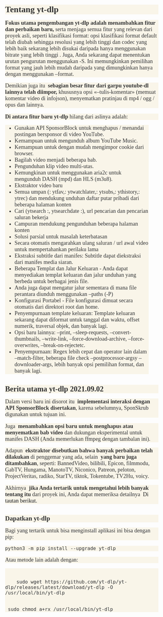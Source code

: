 <p>&nbsp;</p>
<h2 style="background-color: #f9f5e9; color: #333333; font-family: &quot;Sitka Heading&quot;, Georgia, Cambria, Calibri; font-size: 1.754rem; line-height: normal; margin-block: 0px; margin-top: 2.192rem; padding: 0px;">
  <span id="Sobre_yt-dlp" style="margin-block: 0px; margin-inline: 0px;">Tentang yt-dlp</span>
</h2>
<p class="gt-block" style="background-color: #f9f5e9; color: #333333; font-family: &quot;Sitka Text&quot;, Georgia, Cambria, Calibri; font-size: 18.24px; hyphens: manual; margin-block: 0px; margin-top: 1.096rem; padding: 0px;">
  <strong style="margin-block: 0px; margin-inline: 0px;">Fokus utama pengembangan yt-dlp adalah menambahkan fitur dan perbaikan baru,</strong>&nbsp;serta menjaga semua fitur yang relevan dari proyek asli, seperti klasifikasi format: opsi klasifikasi format default telah diubah sehingga resolusi yang lebih tinggi dan codec yang lebih baik sekarang lebih disukai daripada hanya menggunakan bitrate yang lebih tinggi . Juga, Anda sekarang dapat menentukan urutan pengurutan menggunakan -S. Ini memungkinkan pemilihan format yang jauh lebih mudah daripada yang dimungkinkan hanya dengan menggunakan –format.
</p>
<p class="gt-block" style="background-color: #f9f5e9; color: #333333; font-family: &quot;Sitka Text&quot;, Georgia, Cambria, Calibri; font-size: 18.24px; hyphens: manual; margin-block: 0px; margin-top: 1.096rem; padding: 0px;">Demikian juga itu&nbsp; <strong style="margin-block: 0px; margin-inline: 0px;">sebagian besar fitur dari garpu youtube-dl lainnya telah diimpor,</strong>&nbsp;khususnya opsi «–tulis-komentar» (memuat komentar video di infojson), menyematkan pratinjau di mp4 / ogg / opus dan lainnya. </p>
<p style="background-color: #f9f5e9; color: #333333; font-family: &quot;Sitka Text&quot;, Georgia, Cambria, Calibri; font-size: 18.24px; hyphens: manual; margin-block: 0px; margin-top: 1.096rem; padding: 0px;"></p>
<p style="background-color: #f9f5e9; color: #333333; font-family: &quot;Sitka Text&quot;, Georgia, Cambria, Calibri; font-size: 18.24px; hyphens: manual; margin-block: 0px; margin-top: 1.096rem; padding: 0px;"></p>
<p style="background-color: #f9f5e9; color: #333333; font-family: &quot;Sitka Text&quot;, Georgia, Cambria, Calibri; font-size: 18.24px; hyphens: manual; margin-block: 0px; margin-top: 1.096rem; padding: 0px;"></p>
<p class="gt-block" style="background-color: #f9f5e9; color: #333333; font-family: &quot;Sitka Text&quot;, Georgia, Cambria, Calibri; font-size: 18.24px; hyphens: manual; margin-block: 0px; margin-top: 1.096rem; padding: 0px;">
  <strong style="margin-block: 0px; margin-inline: 0px;">Di antara fitur baru yt-dlp</strong>&nbsp;hilang dari aslinya adalah:
</p>
<ul style="background-color: #f9f5e9; color: #333333; font-family: &quot;Sitka Text&quot;, Georgia, Cambria, Calibri; font-size: 18.24px; margin-block: 0px; margin: 1rem 2rem 1.3rem 0px;">
  <li style="margin-block: 0px; margin-inline: 0px;">Gunakan API SponsorBlock untuk menghapus / menandai postingan bersponsor di video YouTube.</li>
  <li style="margin-block: 0px; margin-inline: 0px;">Kemampuan untuk mengunduh album YouTube Music.</li>
  <li style="margin-block: 0px; margin-inline: 0px;">Kemampuan untuk dengan mudah mengimpor cookie dari browser.</li>
  <li style="margin-block: 0px; margin-inline: 0px;">Bagilah video menjadi beberapa bab.</li>
  <li style="margin-block: 0px; margin-inline: 0px;">Pengunduhan klip video multi-utas.</li>
  <li style="margin-block: 0px; margin-inline: 0px;">Kemungkinan untuk menggunakan aria2c untuk mengunduh DASH (mpd) dan HLS (m3u8).</li>
  <li style="margin-block: 0px; margin-inline: 0px;">Ekstraktor video baru</li>
  <li style="margin-block: 0px; margin-inline: 0px;">Semua umpan (: ytfav,: ytwatchlater,: ytsubs,: ythistory,: ytrec) dan mendukung unduhan daftar putar pribadi dari beberapa halaman konten</li>
  <li style="margin-block: 0px; margin-inline: 0px;">Cari (ytsearch :, ytsearchdate :), url pencarian dan pencarian saluran bekerja</li>
  <li style="margin-block: 0px; margin-inline: 0px;">Campuran mendukung pengunduhan beberapa halaman konten</li>
  <li style="margin-block: 0px; margin-inline: 0px;">Solusi parsial untuk masalah keterbatasan</li>
  <li style="margin-block: 0px; margin-inline: 0px;">Secara otomatis mengarahkan ulang saluran / url awal video untuk mempertahankan perilaku lama</li>
  <li style="margin-block: 0px; margin-inline: 0px;">Ekstraksi subtitle dari manifes: Subtitle dapat diekstraksi dari manifes media siaran.</li>
  <li style="margin-block: 0px; margin-inline: 0px;">Beberapa Templat dan Jalur Keluaran - Anda dapat menyediakan templat keluaran dan jalur unduhan yang berbeda untuk berbagai jenis file.</li>
  <li style="margin-block: 0px; margin-inline: 0px;">Anda juga dapat mengatur jalur sementara di mana file perantara diunduh menggunakan –paths (-P)</li>
  <li style="margin-block: 0px; margin-inline: 0px;">Konfigurasi Portabel - File konfigurasi dimuat secara otomatis dari direktori root dan home.</li>
  <li style="margin-block: 0px; margin-inline: 0px;">Penyempurnaan template keluaran: Template keluaran sekarang dapat diformat untuk tanggal dan waktu, offset numerik, traversal objek, dan banyak lagi.</li>
  <li style="margin-block: 0px; margin-inline: 0px;">Opsi baru lainnya: –print, –sleep-requests, –convert-thumbnails, –write-link, –force-download-archive, –force-overwrites, –break-on-rejectetc.</li>
  <li style="margin-block: 0px; margin-inline: 0px;">Penyempurnaan: Regex lebih cepat dan operator lain dalam –match-filter, beberapa file check –postprocessor-argsy –downloader-args, lebih banyak opsi pemilihan format, dan banyak lagi.</li>
</ul>
<h3 style="background-color: #f9f5e9; color: #333333; font-family: &quot;Sitka Heading&quot;, Georgia, Cambria, Calibri; font-size: 1.535rem; line-height: normal; margin-block: 0px; margin-top: 2.192rem; padding: 0px;">
  <span id="Principales_novedades_de_yt-dlp_20210902" style="margin-block: 0px; margin-inline: 0px;">Berita utama yt-dlp 2021.09.02</span>
</h3>
<p class="gt-block" style="background-color: #f9f5e9; color: #333333; font-family: &quot;Sitka Text&quot;, Georgia, Cambria, Calibri; font-size: 18.24px; hyphens: manual; margin-block: 0px; margin-top: 1.096rem; padding: 0px;">Dalam versi baru ini disorot itu&nbsp; <strong style="margin-block: 0px; margin-inline: 0px;">implementasi interaksi dengan API SponsorBlock disertakan</strong>, karena sebelumnya, SponSkrub digunakan untuk tujuan ini. </p>
<p class="gt-block" style="background-color: #f9f5e9; color: #333333; font-family: &quot;Sitka Text&quot;, Georgia, Cambria, Calibri; font-size: 18.24px; hyphens: manual; margin-block: 0px; margin-top: 1.096rem; padding: 0px;">Juga&nbsp; <strong style="margin-block: 0px; margin-inline: 0px;">menambahkan opsi baru untuk menghapus atau menyematkan bab video</strong>&nbsp;dan dukungan eksperimental untuk manifes DASH (Anda memerlukan ffmpeg dengan tambalan ini). </p>
<p class="gt-block" style="background-color: #f9f5e9; color: #333333; font-family: &quot;Sitka Text&quot;, Georgia, Cambria, Calibri; font-size: 18.24px; hyphens: manual; margin-block: 0px; margin-top: 1.096rem; padding: 0px;">Adapun&nbsp; <strong style="margin-block: 0px; margin-inline: 0px;">ekstraktor disebutkan bahwa banyak perbaikan telah dilakukan</strong>&nbsp;di penggemar yang ada, selain&nbsp; <strong style="margin-block: 0px; margin-inline: 0px;">yang baru juga ditambahkan</strong>, seperti: BannedVideo, bilibili, Epicon, filmmodu, GabTV, Hungama, ManotoTV, Niconico, Patreon, peloton, ProjectVeritas, radiko, StarTV, tiktok, Tokentube, TV2Hu, voicy. </p>
<p style="background-color: #f9f5e9; color: #333333; font-family: &quot;Sitka Text&quot;, Georgia, Cambria, Calibri; font-size: 18.24px; hyphens: manual; margin-block: 0px; margin-top: 1.096rem; padding: 0px;"></p>
<p style="background-color: #f9f5e9; color: #333333; font-family: &quot;Sitka Text&quot;, Georgia, Cambria, Calibri; font-size: 18.24px; hyphens: manual; margin-block: 0px; margin-top: 1.096rem; padding: 0px;"></p>
<p style="background-color: #f9f5e9; color: #333333; font-family: &quot;Sitka Text&quot;, Georgia, Cambria, Calibri; font-size: 18.24px; hyphens: manual; margin-block: 0px; margin-top: 1.096rem; padding: 0px;"></p>
<p class="gt-block" style="background-color: #f9f5e9; color: #333333; font-family: &quot;Sitka Text&quot;, Georgia, Cambria, Calibri; font-size: 18.24px; hyphens: manual; margin-block: 0px; margin-top: 1.096rem; padding: 0px;">Akhirnya&nbsp; <strong style="margin-block: 0px; margin-inline: 0px;">jika Anda tertarik untuk mengetahui lebih banyak tentang itu</strong>&nbsp;dari proyek ini, Anda dapat memeriksa detailnya&nbsp; <a class="external" href="https://github.com/yt-dlp/yt-dlp" style="margin-block: 0px; margin-inline: 0px; text-decoration-line: none !important;">Di tautan berikut.</a>
</p>
<h4 style="background-color: #f9f5e9; color: #333333; font-family: &quot;Sitka Heading&quot;, Georgia, Cambria, Calibri; font-size: 1.315rem; line-height: normal; margin-block: 0px; margin-top: 2.192rem; padding: 0px;">
  <span id="Obtener_yt-dlp" style="margin-block: 0px; margin-inline: 0px;">Dapatkan yt-dlp</span>
</h4>
<p style="background-color: #f9f5e9; color: #333333; font-family: &quot;Sitka Text&quot;, Georgia, Cambria, Calibri; font-size: 18.24px; hyphens: manual; margin-block: 0px; margin-top: 1.096rem; padding: 0px;">Bagi yang tertarik untuk bisa menginstall aplikasi ini bisa dengan pip:</p>
<p style="background-color: #f9f5e9; color: #333333; font-family: &quot;Sitka Text&quot;, Georgia, Cambria, Calibri; font-size: 18.24px; hyphens: manual; margin-block: 0px; margin-top: 1.096rem; padding: 0px;">
  <code style="margin-block: 0px; margin-inline: 0px;">python3 -m pip install --upgrade yt-dlp</code>
</p>
<p style="background-color: #f9f5e9; color: #333333; font-family: &quot;Sitka Text&quot;, Georgia, Cambria, Calibri; font-size: 18.24px; hyphens: manual; margin-block: 0px; margin-top: 1.096rem; padding: 0px;">Atau metode lain adalah dengan:</p>
<p class="gt-block" style="background-color: #f9f5e9; color: #333333; font-family: &quot;Sitka Text&quot;, Georgia, Cambria, Calibri; font-size: 18.24px; hyphens: manual; margin-block: 0px; margin-top: 1.096rem; padding: 0px;">
  <code style="margin-block: 0px; margin-inline: 0px;"> <br>
    sudo wget https://github.com/yt-dlp/yt-dlp/releases/latest/download/yt-dlp -O /usr/local/bin/yt-dlp <br style="margin-block: 0px; margin-inline: 0px;" />
    <br> sudo chmod a+rx /usr/local/bin/yt-dlp </code>
</p>
